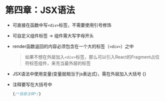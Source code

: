 # 第四章：JSX语法

* 可直接在函数中写`<div>`标签，不需要使用引号修饰

* 可自定义组件标签 -> 组件需大写字母开头 

* render函数返回的内容必须包含在一个大的标签（`<div>`）之中
    > 如果不想在外层加入`<div>`标签，那么可以引入React的Fragment占位符标签组件，来充当最外层的标签
    
* JSX语法中使用变量(变量就相当于js表达式)，需在外层加入大括号 {}

* 注释要写在大括号中
    ```javascript
    {/*我是注释*/}
    ```

<comment/>